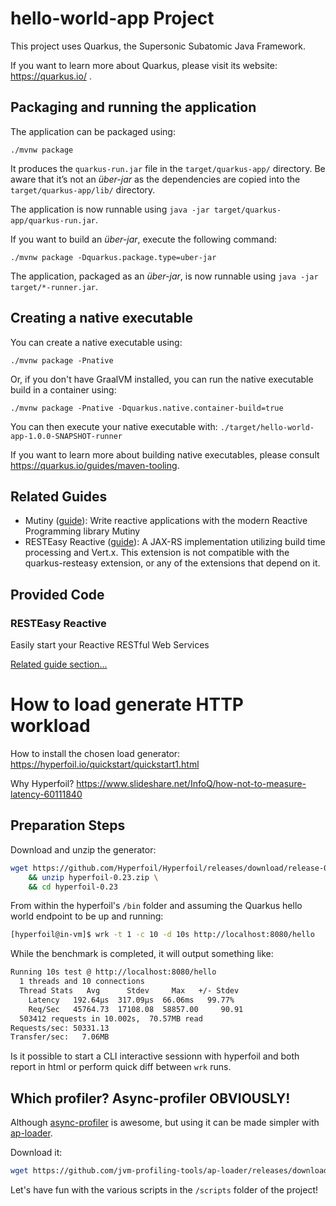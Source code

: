 # hello-world-app Project

This project uses Quarkus, the Supersonic Subatomic Java Framework.

If you want to learn more about Quarkus, please visit its website: https://quarkus.io/ .

## Packaging and running the application

The application can be packaged using:
```shell script
./mvnw package
```
It produces the `quarkus-run.jar` file in the `target/quarkus-app/` directory.
Be aware that it’s not an _über-jar_ as the dependencies are copied into the `target/quarkus-app/lib/` directory.

The application is now runnable using `java -jar target/quarkus-app/quarkus-run.jar`.

If you want to build an _über-jar_, execute the following command:
```shell script
./mvnw package -Dquarkus.package.type=uber-jar
```

The application, packaged as an _über-jar_, is now runnable using `java -jar target/*-runner.jar`.

## Creating a native executable

You can create a native executable using: 
```shell script
./mvnw package -Pnative
```

Or, if you don't have GraalVM installed, you can run the native executable build in a container using: 
```shell script
./mvnw package -Pnative -Dquarkus.native.container-build=true
```

You can then execute your native executable with: `./target/hello-world-app-1.0.0-SNAPSHOT-runner`

If you want to learn more about building native executables, please consult https://quarkus.io/guides/maven-tooling.

## Related Guides

- Mutiny ([guide](https://quarkus.io/guides/mutiny-primer)): Write reactive applications with the modern Reactive Programming library Mutiny
- RESTEasy Reactive ([guide](https://quarkus.io/guides/resteasy-reactive)): A JAX-RS implementation utilizing build time processing and Vert.x. This extension is not compatible with the quarkus-resteasy extension, or any of the extensions that depend on it.

## Provided Code

### RESTEasy Reactive

Easily start your Reactive RESTful Web Services

[Related guide section...](https://quarkus.io/guides/getting-started-reactive#reactive-jax-rs-resources)

# How to load generate HTTP workload

How to install the chosen load generator: https://hyperfoil.io/quickstart/quickstart1.html

Why Hyperfoil? https://www.slideshare.net/InfoQ/how-not-to-measure-latency-60111840

## Preparation Steps

Download and unzip the generator:
```bash
wget https://github.com/Hyperfoil/Hyperfoil/releases/download/release-0.23/hyperfoil-0.23.zip \
    && unzip hyperfoil-0.23.zip \
    && cd hyperfoil-0.23
```

From within the hyperfoil's `/bin` folder and assuming the Quarkus hello world endpoint to be up and running:
```bash
[hyperfoil@in-vm]$ wrk -t 1 -c 10 -d 10s http://localhost:8080/hello
```
While the benchmark is completed, it will output something like:
```bash
Running 10s test @ http://localhost:8080/hello
  1 threads and 10 connections
  Thread Stats   Avg      Stdev     Max   +/- Stdev
    Latency   192.64μs  317.09μs  66.06ms   99.77%
    Req/Sec   45764.73  17108.08  58857.00     90.91
  503412 requests in 10.002s,  70.57MB read
Requests/sec: 50331.13
Transfer/sec:   7.06MB
```
Is it possible to start a CLI interactive sessionn with hyperfoil and both report in html
or perform quick diff between `wrk` runs.

## Which profiler? Async-profiler OBVIOUSLY!

Although [async-profiler](https://github.com/jvm-profiling-tools/async-profiler) is awesome, but using it can be made simpler
with [ap-loader](https://github.com/jvm-profiling-tools/ap-loader).

Download it:
```bash
wget https://github.com/jvm-profiling-tools/ap-loader/releases/download/2.9/ap-loader-all.jar
```

Let's have fun with the various scripts in the `/scripts` folder of the project!
